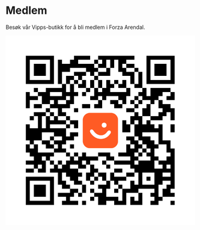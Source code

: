 # Medlem

Besøk vår Vipps-butikk for å bli medlem i Forza Arendal.

[![QR-kode for å bli medlem](../assets/images/vipps/QR-kode.png)](https://qr.vipps.no/28/2/05/031/8nMTjUDYM)

